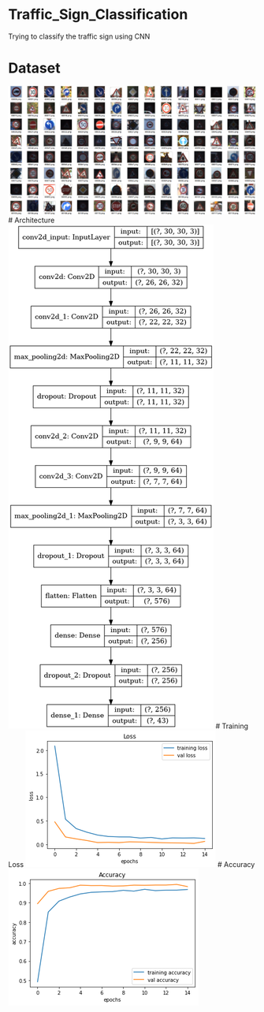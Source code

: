 # Traffic_Sign_Classification
Trying to classify the traffic sign using CNN
# Dataset 
<img src="dataset.png">
# Architecture
<img src="model_plot.png">
# Training Loss
<img src="loss.png">
# Accuracy
<img src="accuracy.png">

